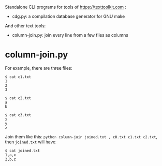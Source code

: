 Standalone CLI programs for tools of https://texttoolkit.com :
- cdg.py: a compilation database generator for GNU make

And other text tools:
- column-join.py: join every line from a few files as columns

# column-join.py

For example, there are three files:
```
$ cat c1.txt
1
2
3

$ cat c2.txt
a
b

$ cat c3.txt
x
y
z
```

Join them like this: `python column-join joined.txt , c0.txt c1.txt c2.txt`,
then `joined.txt` will have:
```
$ cat joined.txt
1,a,x
2,b,z
```
